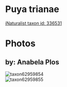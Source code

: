 
Puya trianae
============
  
[iNaturalist taxon id: 336531](https://www.inaturalist.org/taxa/336531)
# Photos

## by: Anabela Plos
  
![taxon62959854](https://inaturalist-open-data.s3.amazonaws.com/photos/67862725/medium.jpg)  
![taxon62959855](https://inaturalist-open-data.s3.amazonaws.com/photos/67862762/medium.jpg)